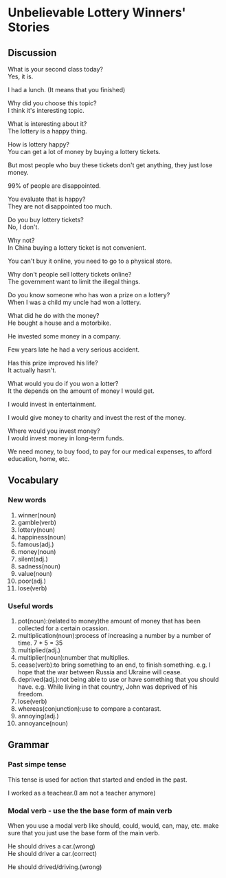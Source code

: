 # Unbelievable Lottery Winners' Stories
## Discussion
What is your second class today?  
Yes, it is.  

I had a lunch. (It means that you finished)   

Why did you choose this topic?  
I think it's interesting topic.  

What is interesting about it?  
The lottery is a happy thing.  

How is lottery happy?  
You can get a lot of money by buying a lottery tickets.  

But most people who buy these tickets don't get anything, they just lose money.  

99% of people are disappointed.  

You evaluate that is happy?  
They are not disappointed too much.  

Do you buy lottery tickets?  
No, I don't.  

Why not?  
In China buying a lottery ticket is not convenient.  

You can't buy it online, you need to go to a physical store.    

Why don't people sell lottery tickets online?  
The government want to limit the illegal things.  

Do you know someone who has won a prize on a lottery?  
When I was a child my uncle had won a lottery.  

What did he do with the money?  
He bought a house and a motorbike.   

He invested some money in a company.  

Few years late he had a very serious accident.  

Has this prize improved his life?  
It actually hasn't.  

What would you do if you won a lotter?  
It the depends on the amount of money I would get.  

I would invest in entertainment.  

I would give money to charity and invest the rest of the money.  

Where would you invest money?  
I would invest money in long-term funds.  

We need money, to buy food, to pay for our medical expenses, to afford education, home, etc.  


## Vocabulary
### New words
1. winner(noun)
1. gamble(verb)
1. lottery(noun)
1. happiness(noun)
1. famous(adj.)
1. money(noun)
1. silent(adj.)
1. sadness(noun)
1. value(noun)
1. poor(adj.)
1. lose(verb)

### Useful words
1. pot(noun):(related to money)the amount of money that has been collected for a certain ocassion.
1. multiplication(noun):process of increasing a number by a number of time. 7 * 5 = 35
1. multiplied(adj.)
1. multiplier(noun):number that multiplies.
1. cease(verb):to bring something to an end, to finish something. e.g. I hope that the war between Russia and Ukraine will cease.  
1. deprived(adj.):not being able to use or have something that you should have. e.g. While living in that country, John was deprived of his freedom.  
1. lose(verb)
1. whereas(conjunction):use to compare a contarast.
1. annoying(adj.)
1. annoyance(noun)

## Grammar
### Past simpe tense
This tense is used for action that started and ended in the past.  

I worked as a teachear.(I am not a teacher anymore)  

### Modal verb - use the the base form of main verb
When you use a modal verb like should, could, would, can, may, etc. make sure that you just use the base form of the main verb.  

He should drives a car.(wrong)  
He should driver a car.(correct)  

He should drived/driving.(wrong)  

